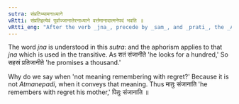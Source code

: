 ```yaml
---
sutra: संप्रतिभ्यामनाध्याने
vRtti: संप्रतिइत्येवं पूर्वाज्जानातेरनाध्याने वर्त्तमानादात्मनेपदं भवति ॥
vRtti_eng: "After the verb _jna_, precede by _sam_, and _prati_, the _Atmanepada_ is employed, when not used in the sense of "remembering with regret.""
---
```

The word _jna_ is understood in this _sutra_: and the aphorism applies to that _jna_ which is used in the transitive. As शतं संजानीते 'he looks for a hundred,' So सहस्रं प्रतिजानीते 'he promises a thousand.'

Why do we say when 'not meaning remembering with regret?' Because it is not _Atmanepadi_, when it conveys that meaning. Thus मातुः संजानाति 'he remembers with regret his mother,' पितुः संजानाति ॥
